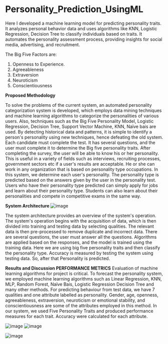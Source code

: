 # Personality_Prediction_UsingML
Here I developed a machine learning model for predicting personality traits. It analyzes personal behavior data and uses algorithms like KNN, Logistic Regression, Decision Tree to classify individuals based on traits. It automates the personality assessment process, providing insights for social media, advertising, and recruitment.

The Big Five Factors are: 
1. Openness to Experience. 
2. Agreeableness 
3. Extraversion 
4. Neuroticism
5. Conscientiousness

**Proposed Methodology**

To solve the problems of the current system, an automated personality categorization system is 
developed, which employs data mining techniques and machine learning algorithms to categorize 
the personalities of various users. Also, techniques such as the Big Five Personality Model, 
Logistic Regression, Decision Tree, Support Vector Machine, KNN, Naïve bais are used. By 
detecting historical data and patterns, it is simple to identify a person's personality using new 
techniques, hence defeating the old system. Each candidate must complete the test. It has several 
questions, and the user must complete it to determine the Big five personality traits. After 
completing the survey, the user will be able to know his or her personality. This is useful in a 
variety of fields such as interviews, recruiting processes, government sectors etc if a user's 
results are acceptable. He or she can work in any organization that is based on personality type 
occupations. In this system, we determine each user's personality. The personality type is 
predicted based on the answers given by the user in the personality test. Users who have their 
personality type predicted can simply apply for jobs and learn about their personality type. 
Students can also learn about their personalities and compete in competitive exams in the same 
way.

**System Architecture**
![image](https://github.com/nikhil-188/Personality_Prediction_UsingML/assets/84719583/9c6e84c6-5ef2-4753-a625-4df69ba2ba92)

The system architecture provides an overview of the system's operation. The system's operation 
begins with the acquisition of data, which is then divided into training and testing data by 
selecting qualities. The relevant data is then pre-processed to remove duplicate and incorrect 
data. There are several questions, the user must answer all the questions. Algorithms are applied 
based on the responses, and the model is trained using the training data. Here we are using big 
five personality traits and then classify the personality type. Accuracy is measured by testing the 
system using testing data. So, after that Personality is predicted.

**Results and Discussion
PERFORMANCE METRICS** 
Evaluation of machine learning algorithms for project is critical. To forecast the personality 
system, we employed machine learning algorithms such as Linear Regression, KNN, MLP, 
Random Forest, Naïve Bais, Logistic Regression Decision Tree and many other methods. For 
predicting behaviour from test data, we have 7 qualities and one attribute labelled as personality. 
Gender, age, openness, agreeableness, extraversion, neuroticism or emotional stability, and 
conscientiousness are some of the attributes employed in this method. In our system, we used 
Five Personality Traits and produced performance measures for each trait. Accuracy were 
calculated for each attribute. 

![image](https://github.com/nikhil-188/Personality_Prediction_UsingML/assets/84719583/2dfa3d20-9069-494a-afe5-6a48ef230222)
![image](https://github.com/nikhil-188/Personality_Prediction_UsingML/assets/84719583/13c8d854-0289-423d-b6d7-55be15769d75)

![image](https://github.com/nikhil-188/Personality_Prediction_UsingML/assets/84719583/0cb54194-7a73-427e-9ac1-ea2f3249ae04)
